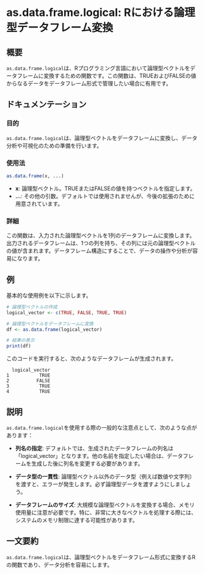 <!--
Meta Description: # as.data.frame.logical: Rにおける論理型データフレーム変換 ## 概要 `as.data.frame.logical`は、Rプログラミング言語において論理型ベクトルをデータフレームに変換するための関数です。この関数は、TRUEおよびFALSEの値からなるデータをデータフレー...
Meta Keywords: data, frame, true, logical, logical_vector
-->

# as.data.frame.logical: Rにおける論理型データフレーム変換

## 概要
`as.data.frame.logical`は、Rプログラミング言語において論理型ベクトルをデータフレームに変換するための関数です。この関数は、TRUEおよびFALSEの値からなるデータをデータフレーム形式で管理したい場合に有用です。

## ドキュメンテーション
### 目的
`as.data.frame.logical`は、論理型ベクトルをデータフレームに変換し、データ分析や可視化のための準備を行います。

### 使用法
```R
as.data.frame(x, ...)
```
- **x**: 論理型ベクトル。TRUEまたはFALSEの値を持つベクトルを指定します。
- **...**: その他の引数。デフォルトでは使用されませんが、今後の拡張のために用意されています。

### 詳細
この関数は、入力された論理型ベクトルを1列のデータフレームに変換します。出力されるデータフレームは、1つの列を持ち、その列には元の論理型ベクトルの値が含まれます。データフレーム構造にすることで、データの操作や分析が容易になります。

## 例
基本的な使用例を以下に示します。

```R
# 論理型ベクトルの作成
logical_vector <- c(TRUE, FALSE, TRUE, TRUE)

# 論理型ベクトルをデータフレームに変換
df <- as.data.frame(logical_vector)

# 結果の表示
print(df)
```

このコードを実行すると、次のようなデータフレームが生成されます。

```
  logical_vector
1           TRUE
2          FALSE
3           TRUE
4           TRUE
```

## 説明
`as.data.frame.logical`を使用する際の一般的な注意点として、次のような点があります：

- **列名の指定**: デフォルトでは、生成されたデータフレームの列名は「logical_vector」となります。他の名前を指定したい場合は、データフレームを生成した後に列名を変更する必要があります。
  
- **データ型の一貫性**: 論理型ベクトル以外のデータ型（例えば数値や文字列）を渡すと、エラーが発生します。必ず論理型データを渡すようにしましょう。

- **データフレームのサイズ**: 大規模な論理型ベクトルを変換する場合、メモリ使用量に注意が必要です。特に、非常に大きなベクトルを処理する際には、システムのメモリ制限に達する可能性があります。

## 一文要約
`as.data.frame.logical`は、論理型ベクトルをデータフレーム形式に変換するRの関数であり、データ分析を容易にします。